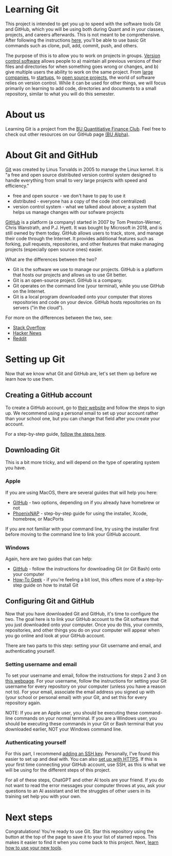 # Learning Git

This project is intended to get you up to speed with the software tools Git
and GitHub, which you will be using both during Quant and in your classes,
projects, and careers afterwards. This is not meant to be comprehensive. After
following the instructions [here](INSTRUCTIONS.md), you'll be able to use basic
Git commands such as clone, pull, add, commit, push, and others.

The purpose of this is to allow you to work on projects in groups. [Version
control software](https://en.wikipedia.org/wiki/Version_control) allows people
to a) maintain all previous versions of their files and directories for when
something goes wrong or changes, and b) give multiple users the ability to
work on the same project. From [large companies](https://github.com/google), 
to [startups](https://github.com/midjourney), to [open source 
projects](https://github.com/torvalds/linux), the world of software relies on 
version control. While it can be used for other things, we will focus primarily
on learning to add code, directories and documents to a small repository,
similar to what you will do this semester.

# About us

Learning Git is a project from the [BU Quantitiative Finance
Club](https://bufcinvest.com/programs-quant-finance/). Feel free to check out
other resources on our GitHub page [(BU Alpha)](https://github.com/bualpha).

# About Git and GitHub

[Git](https://git-scm.com/) was created by Linus Torvalds in 2005 to manage 
the Linux kernel. It is "a free and open source distributed version control
system designed to handle everything from small to very large projects with
speed and efficiency."
* free and open source - we don't have to pay to use it
* distributed - everyone has a copy of the code (not centralized)
* version control system - what we talked about above; a system that helps us
manage changes with our sofware projects

[GitHub](https://github.com/) is a platform (a company) started in 2007 by
Tom Preston-Werner, Chris Wanstrath, and P.J. Hyett. It was bought by
Microsoft in 2018, and is still owned by them today. GitHub allows users to
track, store, and manage their code through the Internet. It provides
additional features such as forking, pull requests, repositories, and other
features that make managing projects (especially open source ones) easier.

What are the differences between the two?
* Git is the software we use to manage our projects. GitHub is a platform
that hosts our projects and allows us to use Git better.
* Git is an open-source project. GitHub is a company.
* Git operates on the command line (your terminal), while you use GitHub on
the Internet.
* Git is a local program downloaded onto your computer that stores
repositories and code on your device. GitHub hosts repositories on its servers
("in the cloud").

For more on the differences between the two, see:
* [Stack Overflow](https://stackoverflow.com/questions/13321556/difference-between-git-and-github)
* [Hacker News](https://news.ycombinator.com/item?id=35787102)
* [Reddit](https://www.reddit.com/r/learnprogramming/comments/nh448l/github_or_stack_overflow/)

# Setting up Git

Now that we know what Git and GitHub are, let's set them up before we
learn how to use them.

## Creating a GitHub account

To create a GitHub account, go to [their website](https://github.com/) and
follow the steps to sign up.  We recommend using a personal email to set up
your account rather than your school one, but you can change that field after
you create your account.

For a step-by-step guide, [follow the steps
here](https://docs.github.com/en/get-started/signing-up-for-github/signing-up-for-a-new-github-account).

## Downloading Git

This is a bit more tricky, and will depend on the type of operating system you
have.

### Apple

If you are using MacOS, there are several guides that will help you here:
* [GitHub](https://github.com/git-guides/install-git) - two options, depending
on if you already have homebrew or not
* [PhoenixNAP](https://phoenixnap.com/kb/install-git-on-mac) - step-by-step
guide for using the installer, Xcode, homebrew, or MacPorts

If you are not familiar with your command line, try using the installer first
before moving to the command line to link your GitHub account.

### Windows

Again, here are two guides that can help:
* [GitHub](https://github.com/git-guides/install-git) - follow the instructions
for downloading Git (or Git Bash) onto your computer
* [How-To 
Geek](https://www.howtogeek.com/832083/how-to-install-git-on-windows/) - if 
you're feeling a bit lost, this offers more of a step-by-step guide on how
to install Git

## Configuring Git and GitHub

Now that you have downloaded Git and GitHub, it's time to configure the two.
The goal here is to link your GitHub account to the Git software that you just
downloaded onto your computer. Once you do this, your commits, repositories,
and other things you do on your computer will appear when you go online and
look at your GitHub account.

There are two parts to this step: setting your Git username and email, and
authenticating yourself.

### Setting username and email

To set your username and email, follow the instructions for steps 2 and 3
on [this webpage](https://docs.github.com/en/get-started/quickstart/set-up-git).
For your username, follow the instructions for setting your Git username for
every repository on your computer (unless you have a reason not to). For
your email, associate the email address you signed up with (your school or
personal email) with your Git, and set this for every repository again.

NOTE: If you are an Apple user, you should be executing these command-line
commands on your normal terminal. If you are a Windows user, you should be
executing these commands in your Git or Bash terminal that you downloaded
earlier, NOT your Windows command line.

### Authenticating yourself

For this part, I recommend [adding an SSH 
key](https://docs.github.com/en/authentication/connecting-to-github-with-ssh/generating-a-new-ssh-key-and-adding-it-to-the-ssh-agent).
Personally, I've found this easier to set up and deal with. You can also [set 
up with 
HTTPS](https://docs.github.com/en/get-started/getting-started-with-git/caching-your-github-credentials-in-git).
If this is your first time connecting your GitHub account, use SSH, as this is
what we will be using for the different steps of this project.

For all of these steps, ChatGPT and other AI tools are your friend. If you do
not want to read the error messages your computer throws at you, ask your
questions to an AI assistant and let the struggles of other users in its
training set help you with your own.

# Next steps

Congratulations! You're ready to use Git. Star this repository using the button
at the top of the page to save it to your list of starred repos. This makes
it easier to find it when you come back to this project. Next, [learn how to 
use your new tools](INSTRUCTIONS.md).
